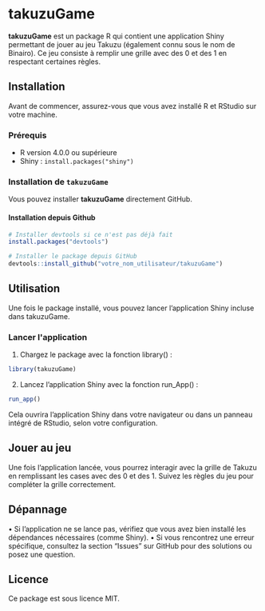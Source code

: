 # takuzuGame

**takuzuGame** est un package R qui contient une application Shiny permettant de jouer au jeu Takuzu (également connu sous le nom de Binairo). Ce jeu consiste à remplir une grille avec des 0 et des 1 en respectant certaines règles.

## Installation

Avant de commencer, assurez-vous que vous avez installé R et RStudio sur votre machine.

### Prérequis

- R version 4.0.0 ou supérieure
- Shiny : `install.packages("shiny")`

### Installation de `takuzuGame`

Vous pouvez installer **takuzuGame** directement GitHub.

#### Installation depuis Github

```r
# Installer devtools si ce n'est pas déjà fait
install.packages("devtools")

# Installer le package depuis GitHub
devtools::install_github("votre_nom_utilisateur/takuzuGame")
```
## Utilisation 

Une fois le package installé, vous pouvez lancer l’application Shiny incluse dans takuzuGame.

### Lancer l'application 
1. 	Chargez le package avec la fonction library() :
```r
library(takuzuGame)
```
2.	Lancez l’application Shiny avec la fonction run_App() :
```r
run_app()
```
Cela ouvrira l’application Shiny dans votre navigateur ou dans un panneau intégré de RStudio, selon votre configuration.
## Jouer au jeu 

Une fois l’application lancée, vous pourrez interagir avec la grille de Takuzu en remplissant les cases avec des 0 et des 1. Suivez les règles du jeu pour compléter la grille correctement.

##  Dépannage

•	Si l’application ne se lance pas, vérifiez que vous avez bien installé les dépendances nécessaires (comme Shiny).
	•	Si vous rencontrez une erreur spécifique, consultez la section “Issues” sur GitHub pour des solutions ou posez une question.
 ## Licence

Ce package est sous licence MIT.
